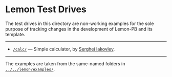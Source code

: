# Lemon Test Drives

The test drives in this directory are non-working examples for the sole purpose of tracking changes in the development of Lemon-PB and its template.

-------------------------------------------------------------------------------

- [`/calc/`](./calc) — Simple calculator, by [Serghei Iakovlev].

<!--
- [`/calc2/`](./calc2) — Advanced calculator, by [Serghei Iakovlev].
-->

-------------------------------------------------------------------------------

The examples are taken from the same-named folders in [`../../lemon/examples/`][srcDir].

<!-----------------------------------------------------------------------------
                               REFERENCE LINKS
------------------------------------------------------------------------------>

[srcDir]: ../../lemon/examples/

<!-- people -->

[Serghei Iakovlev]: https://github.com/sergeyklay "View Serghei Iakovlev's GitHub profile"

<!-- EOF -->
